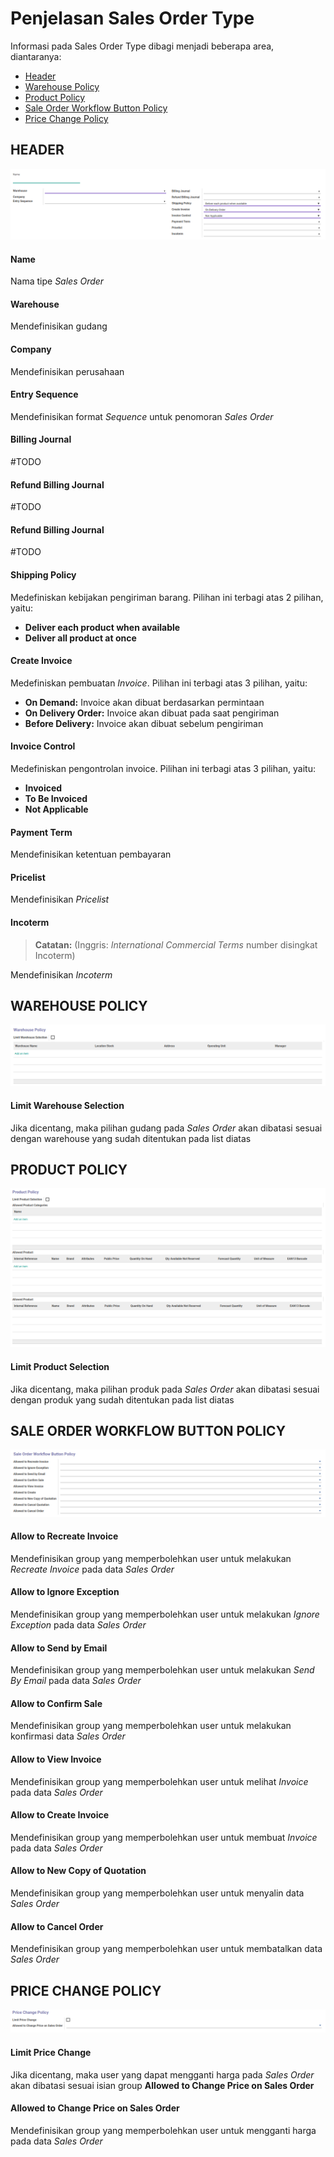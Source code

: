 # Penjelasan Sales Order Type

Informasi pada Sales Order Type dibagi menjadi beberapa area, diantaranya:
* [Header](#bagian-header)
* [Warehouse Policy](#warehouse-policy)
* [Product Policy](#product-policy)
* [Sale Order Workflow Button Policy](#workflow-policy)
* [Price Change Policy](#price-change-policy)

## <a name="header">HEADER</a>

![](../../img/sales-order-type/header.png)

#### <a name="field-name">Name</a>

Nama tipe *Sales Order*

#### <a name="field-warehouse">Warehouse</a>

Mendefinisikan gudang

#### <a name="field-company">Company</a>

Mendefinisikan perusahaan

#### <a name="field-entry-sequence">Entry Sequence</a>

Mendefinisikan format *Sequence* untuk penomoran *Sales Order*

#### <a name="field-billing-journal">Billing Journal</a>

#TODO

#### <a name="field-refund-billing-journal">Refund Billing Journal</a>

#TODO

#### <a name="field-refund-billing-journal">Refund Billing Journal</a>

#TODO

#### <a name="field-shipping-policy">Shipping Policy</a>

Medefiniskan kebijakan pengiriman barang. Pilihan ini terbagi atas 2 pilihan, yaitu:
* **Deliver each product when available**
* **Deliver all product at once**

#### <a name="field-create-invoice">Create Invoice</a>

Medefiniskan pembuatan *Invoice*. Pilihan ini terbagi atas 3 pilihan, yaitu:
* **On Demand:** Invoice akan dibuat berdasarkan permintaan
* **On Delivery Order:** Invoice akan dibuat pada saat pengiriman
* **Before Delivery:** Invoice akan dibuat sebelum pengiriman

#### <a name="field-invoice-control">Invoice Control</a>

Medefiniskan pengontrolan invoice. Pilihan ini terbagi atas 3 pilihan, yaitu:
* **Invoiced**
* **To Be Invoiced**
* **Not Applicable**

#### <a name="field-payment-term">Payment Term</a>

Mendefinisikan ketentuan pembayaran

#### <a name="field-pricelist">Pricelist</a>

Mendefinisikan *Pricelist*

#### <a name="field-incoterm">Incoterm</a>
> **Catatan:** (Inggris: *International Commercial Terms* number disingkat Incoterm)

Mendefinisikan *Incoterm*

## <a name="warehouse-policy">WAREHOUSE POLICY</a>

![](../../img/sales-order-type/warehouse-policy.png)

#### <a name="field-limit-warehouse-selection">Limit Warehouse Selection</a>

Jika dicentang, maka pilihan gudang pada *Sales Order* akan dibatasi sesuai dengan warehouse yang sudah ditentukan pada list diatas

## <a name="product-policy">PRODUCT POLICY</a>

![](../../img/sales-order-type/product-policy.png)

#### <a name="field-limit-product-selection">Limit Product Selection</a>

Jika dicentang, maka pilihan produk pada *Sales Order* akan dibatasi sesuai dengan produk yang sudah ditentukan pada list diatas

## <a name="workflow-policy">SALE ORDER WORKFLOW BUTTON POLICY</a>

![](../../img/sales-order-type/sale-order-workflow-policy.png)

#### <a name="field-allow-recreate-invoice">Allow to Recreate Invoice</a>

Mendefinisikan group yang memperbolehkan user untuk melakukan *Recreate Invoice* pada data *Sales Order*

#### <a name="field-allow-ignore-exception">Allow to Ignore Exception</a>

Mendefinisikan group yang memperbolehkan user untuk melakukan *Ignore Exception* pada data *Sales Order*

#### <a name="field-allow-send-by-email">Allow to Send by Email</a>

Mendefinisikan group yang memperbolehkan user untuk melakukan *Send By Email* pada data *Sales Order*

#### <a name="field-allow-can-confirm">Allow to Confirm Sale</a>

Mendefinisikan group yang memperbolehkan user untuk melakukan konfirmasi data *Sales Order*

#### <a name="field-allow-view-invoice">Allow to View Invoice</a>

Mendefinisikan group yang memperbolehkan user untuk melihat *Invoice* pada data *Sales Order*

#### <a name="field-allow-create-invoice">Allow to Create Invoice</a>

Mendefinisikan group yang memperbolehkan user untuk membuat *Invoice* pada data *Sales Order*

#### <a name="field-allow-new-copy-quotation">Allow to New Copy of Quotation</a>

Mendefinisikan group yang memperbolehkan user untuk menyalin data *Sales Order*

#### <a name="field-allow-cancel-order">Allow to Cancel Order</a>

Mendefinisikan group yang memperbolehkan user untuk membatalkan data *Sales Order*

## <a name="price-change-policy">PRICE CHANGE POLICY</a>

![](../../img/sales-order-type/price-change-policy.png)

#### <a name="field-limit-price-change">Limit Price Change</a>

Jika dicentang, maka user yang dapat mengganti harga pada *Sales Order* akan dibatasi sesuai isian group **Allowed to Change Price on Sales Order**

#### <a name="field-allow-change-price">Allowed to Change Price on Sales Order</a>

Mendefinisikan group yang memperbolehkan user untuk mengganti harga pada data *Sales Order*
